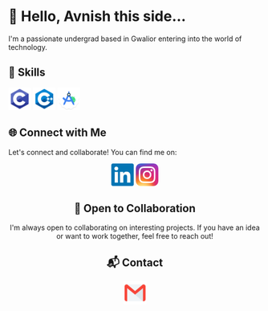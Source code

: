  # 👋 Hello, Avnish this side...

I'm a passionate undergrad based in Gwalior entering into the world of technology.

## 🚀 Skills

 <p align="left">
<img src=https://github.com/AvnishXD/Avnish/blob/main/c.png width=45 height=45 alt="C"></img>
<img src=https://github.com/AvnishXD/Avnish/blob/main/c%2B%2B.png width=45 height=45 alt="C++"></img>
<img src=https://github.com/AvnishXD/Avnish/blob/main/android_studio.png width=45 height=45 alt="Android studio"></img>


</p>



## 🌐 Connect with Me

Let's connect and collaborate! You can find me on:
<div style="text-align: center;">
  
<a href ="https://www.linkedin.com/in/avnish-jaltare-508abb288/"><img src ="https://github.com/AvnishXD/Avnish/blob/main/linkedIn.png" width="45" height="45"></a>
<a href ="https://www.instagram.com/maximus_optimus1/"> <img src ="https://github.com/AvnishXD/Avnish/blob/main/insta.webp" width="45" height="45"></a>



## 🤝 Open to Collaboration

I'm always open to collaborating on interesting projects. If you have an idea or want to work together, feel free to reach out!

## 📬 Contact
<p align="centre">
<a href="https://www.avnishjaltare8@gmail.com"><img src="https://github.com/AvnishXD/Avnish/blob/main/download.png" width=45 height=45 alt="Mail">
